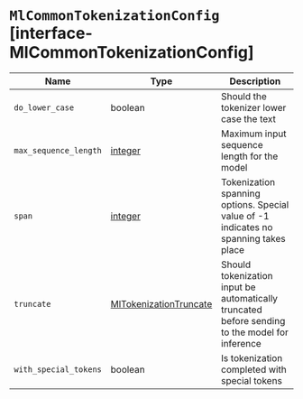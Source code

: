 # `MlCommonTokenizationConfig` [interface-MlCommonTokenizationConfig]

| Name | Type | Description |
| - | - | - |
| `do_lower_case` | boolean | Should the tokenizer lower case the text |
| `max_sequence_length` | [integer](./integer.md) | Maximum input sequence length for the model |
| `span` | [integer](./integer.md) | Tokenization spanning options. Special value of -1 indicates no spanning takes place |
| `truncate` | [MlTokenizationTruncate](./MlTokenizationTruncate.md) | Should tokenization input be automatically truncated before sending to the model for inference |
| `with_special_tokens` | boolean | Is tokenization completed with special tokens |
